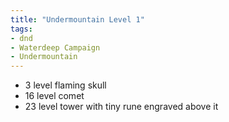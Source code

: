 ```yaml
---
title: "Undermountain Level 1"
tags: 
- dnd
- Waterdeep Campaign
- Undermountain
---
```


- 3 level flaming skull
- 16 level comet
- 23 level tower with tiny rune engraved above it

